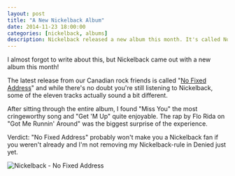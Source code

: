 ```yaml
---
layout: post
title: "A New Nickelback Album"
date: 2014-11-23 18:00:00
categories: [nickelback, albums]
description: Nickelback released a new album this month. It's called No Fixed Address and here's my opinion.
---
```


I almost forgot to write about this, but Nickelback came out with a new album this month!

The latest release from our Canadian rock friends is called "[No Fixed Address](http://open.spotify.com/album/20IAU50vjcorTlmQbLrfi7)" and while there's no doubt you're still listening to Nickelback, some of the eleven tracks actually sound a bit different.

After sitting through the entire album, I found "Miss You" the most cringeworthy song and "Get 'M Up" quite enjoyable. The rap by Flo Rida on "Got Me Runnin' Around" was the biggest surprise of the experience.

Verdict: "No Fixed Address" probably won't make you a Nickelback fan if you weren't already and I'm not removing my Nickelback-rule in Denied just yet.

![Nickelback - No Fixed Address](/blog/img/nickelback-no-fixed-address.jpg)